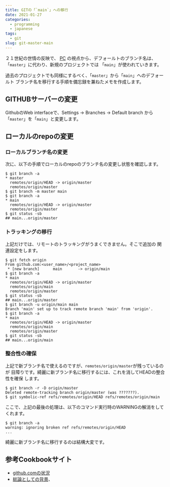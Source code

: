 ```yaml
---
title: GITの「`main`」への移行
date: 2021-01-27
categories:
  - programming
  - japanese
tags:
  - git
slug: git-master-main
---
```


２１世紀の世情の反映で、 [PC](https://en.wikipedia.org/wiki/Political_correctness)
の視点から、デフォールトのブランチ名は、「`master`」に代わり、新規のプロジェクトでは
「`main`」が使われていきます。

過去のプロジェクトでも同様にするべく、「`master`」から「`main`」へのデフォールト
ブランチ名を移行する手順を備忘録を兼ねたメモを作成します。

## GITHUBサーバーの変更

GithubのWeb interfaceで、Settings -> Branches -> Default branch から
「`master`」を「`main`」と変更します。

## ローカルのrepoの変更

### ローカルブランチ名の変更

次に、以下の手順でローカルのrepoのブランチ名の変更し状態を確認します。

```
$ git branch -a
* master
  remotes/origin/HEAD -> origin/master
  remotes/origin/master
$ git branch -m master main
$ git branch -a
* main
  remotes/origin/HEAD -> origin/master
  remotes/origin/master
$ git status -sb
## main...origin/master
```

### トラッキングの移行

上記だけでは、リモートのトラッキングがうまくできません。そこで追加の
関連設定をします。

```
$ git fetch origin
From github.com:<user_name>/<project_name>
 * [new branch]      main       -> origin/main
$ git branch -a
* main
  remotes/origin/HEAD -> origin/master
  remotes/origin/main
  remotes/origin/master
$ git status -sb
## main...origin/master
$ git branch -u origin/main main
Branch 'main' set up to track remote branch 'main' from 'origin'.
$ git branch -a
* main
  remotes/origin/HEAD -> origin/master
  remotes/origin/main
  remotes/origin/master
$ git status -sb
## main...origin/main
```

### 整合性の確保

上記で新ブランチ名で使えるのですが、`remotes/origin/master`が残っているのが
目障りです。綺麗に新ブランチ名に移行するには、これを消してHEADの整合性を確保
します。

```
$ git branch -r -D origin/master
Deleted remote-tracking branch origin/master (was ???????).
$ git symbolic-ref refs/remotes/origin/HEAD refs/remotes/origin/main

```

ここで、上記の最後の処理は、以下のコマンド実行時のWARNINGの解消をしてくれます。

```
$ git branch -a
warning: ignoring broken ref refs/remotes/origin/HEAD
...
```

綺麗に新ブランチ名に移行するのは結構大変です。

## 参考Cookbookサイト

* [github.comの状況](https://github.com/github/renaming)
* [総論としての背景](https://tools.ietf.org/id/draft-knodel-terminology-00.html)、


<!-- vim: se ai tw=79: -->
